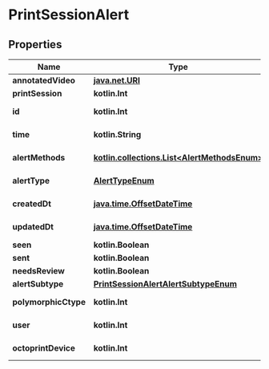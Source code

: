 
# PrintSessionAlert

## Properties
Name | Type | Description | Notes
------------ | ------------- | ------------- | -------------
**annotatedVideo** | [**java.net.URI**](java.net.URI.md) |  | 
**printSession** | **kotlin.Int** |  | 
**id** | **kotlin.Int** |  |  [optional] [readonly]
**time** | **kotlin.String** |  |  [optional] [readonly]
**alertMethods** | [**kotlin.collections.List&lt;AlertMethodsEnum&gt;**](AlertMethodsEnum.md) |  |  [optional] [readonly]
**alertType** | [**AlertTypeEnum**](AlertTypeEnum.md) |  |  [optional] [readonly]
**createdDt** | [**java.time.OffsetDateTime**](java.time.OffsetDateTime.md) |  |  [optional] [readonly]
**updatedDt** | [**java.time.OffsetDateTime**](java.time.OffsetDateTime.md) |  |  [optional] [readonly]
**seen** | **kotlin.Boolean** |  |  [optional]
**sent** | **kotlin.Boolean** |  |  [optional]
**needsReview** | **kotlin.Boolean** |  |  [optional]
**alertSubtype** | [**PrintSessionAlertAlertSubtypeEnum**](PrintSessionAlertAlertSubtypeEnum.md) |  |  [optional]
**polymorphicCtype** | **kotlin.Int** |  |  [optional] [readonly]
**user** | **kotlin.Int** |  |  [optional] [readonly]
**octoprintDevice** | **kotlin.Int** |  |  [optional] [readonly]



